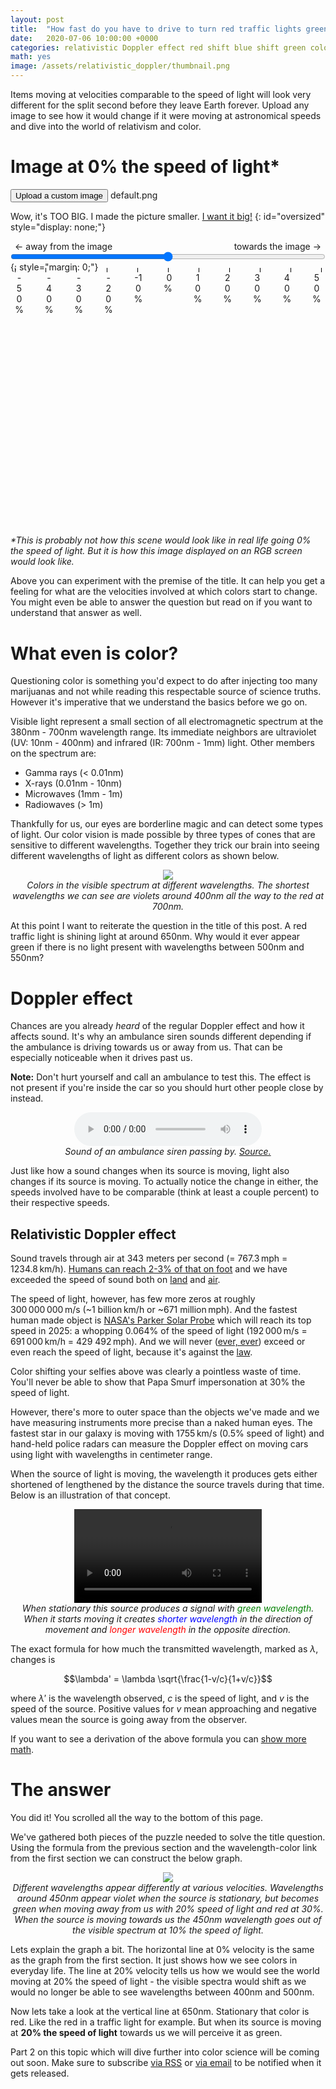```yaml
---
layout: post
title:  "How fast do you have to drive to turn red traffic lights green?"
date:   2020-07-06 10:00:00 +0000
categories: relativistic Doppler effect red shift blue shift green color transform image
math: yes
image: /assets/relativistic_doppler/thumbnail.png
---
```


Items moving at velocities comparable to the speed of light will look very
different for the split second before they leave Earth forever. Upload any
image to see how it would change if it were moving at astronomical speeds and
dive into the world of relativism and color.

<style>
.velocity-labels {
	display: flex;
	justify-content: space-between;
	position: relative;
	margin-left: 0.5em;
	margin-right: 0.5em;
}
.velocity-labels div {
	width: 1em;
	text-align: center;
}
.velocity-labels div::before {
	position: absolute;
	content: attr(data-value);
	width: 0px;
	top: -0.5em;
	height: 0.5em;
	left: var(--left);
	border-left: 1px black solid;
}
.velocity-labels .small {
	display: none;
}
@media(max-width: 500px) {
	.velocity-labels .big {
		display: none;
	}
	.velocity-labels div.small {
		display: inline-block;
	}
}
center {
	margin-bottom: 1em;
}
</style>

# Image at <span class="velocityLabel">0</span>% the speed of light*
<button>
	<label for="uploadimage"> Upload a custom image </label>
</button>
<label for="uploadimage"> <span id="filename">default.png</span></label>
<input type="file" id="uploadimage" style="visibility: hidden;" onchange="loadImg()"/>

Wow, it's TOO BIG. I made the picture smaller. <a href="#" onclick="showBigImg()">I want it big!</a>
{: id="oversized" style="display: none;"}

<div class="velocity-labels">
	<span>← away <span class="big">from the image</span></span>
	<span>towards <span class="big">the image</span> →</span>
</div>
<input type="range" min="-50" max="50" id="velocity" style="width: 100%; margin: 0;" />
{: style="margin: 0;"}
<div class="velocity-labels">
	<div style="--left: 0%;">-50%</div>
	<div style="--left: 10%;" class="big">-40%</div>
	<div style="--left: 20%;" class="big">-30%</div>
	<div style="--left: 25%;" class="small">-25%</div>
	<div style="--left: 30%;" class="big">-20%</div>
	<div style="--left: 40%;" class="big">-10%</div>
	<div style="--left: 50%;">&nbsp;0%</div>
	<div style="--left: 60%;" class="big">10%</div>
	<div style="--left: 70%;" class="big">20%</div>
	<div style="--left: 75%;" class="small">25%</div>
	<div style="--left: 80%;" class="big">30%</div>
	<div style="--left: 90%;" class="big">40%</div>
	<div style="--left: 100%;">50%</div>
</div>
<canvas id="canvas" width="740" height="497" style="max-width: 100%; margin: auto; display: block;"></canvas>

_*This is probably not how this scene would look like in real life going <span
class="velocityLabel">0</span>% the speed of light. But it is how this image
displayed on an RGB screen would look like._

Above you can experiment with the premise of the title. It can help you get a
feeling for what are the velocities involved at which colors start to change.
You might even be able to answer the question but read on if you want to
understand that answer as well.

# What even is color?

Questioning color is something you'd expect to do after injecting too many
marijuanas and not while reading this respectable source of science truths.
However it's imperative that we understand the basics before we go on.

Visible light represent a small section of all electromagnetic spectrum at the
380nm - 700nm wavelength range. Its immediate neighbors are ultraviolet (UV:
10nm - 400nm) and infrared (IR: 700nm - 1mm) light. Other members on the
spectrum are:

* Gamma rays (< 0.01nm)
* X-rays (0.01nm - 10nm)
* Microwaves (1mm - 1m)
* Radiowaves (> 1m)

Thankfully for us, our eyes are borderline magic and can detect some types of
light. Our color vision is made possible by three types of cones that are
sensitive to different wavelengths. Together they trick our brain into seeing
different wavelengths of light as different colors as shown below.

<center>
<img src="{{'/assets/relativistic_doppler/visiblespectrum.png'}}" />
<br>
<i>Colors in the visible spectrum at different wavelengths. The shortest wavelengths we can see are violets around 400nm all the way to the red at 700nm.</i>
</center>

At this point I want to reiterate the question in the title of this post. A
red traffic light is shining light at around 650nm. Why would it ever appear
green if there is no light present with wavelengths between 500nm and 550nm?

# Doppler effect

Chances are you already _heard_ of the regular Doppler effect and how it
affects sound. It's why an ambulance siren sounds different depending if the
ambulance is driving towards us or away from us. That can be especially
noticeable when it drives past us.

**Note:** Don't hurt yourself and call an ambulance to test this. The effect
is not present if you're inside the car so you should hurt other people close
by instead.

<center>
<audio controls>
	<source src="https://www.cora.nwra.com/~werne/eos/sound/ambulance.wav" type="audio/x-wav">
</audio>
<br>
<i>Sound of an ambulance siren passing by. <a href="https://www.cora.nwra.com/~werne/eos/text/doppler_effect.html">Source.</a></i>
</center>

Just like how a sound changes when its source is moving, light also changes if
its source is moving. To actually notice the change in either, the speeds
involved have to be comparable (think at least a couple percent) to their
respective speeds.

## Relativistic Doppler effect

Sound travels through air at 343 meters per second (= 767.3&#8239;mph =
1234.8&#8239;km/h). [Humans can reach 2-3% of that on foot][bolt_speed] and we
have exceeded the speed of sound both on [land][wiki_land] and
[air][goog_air].

[bolt_speed]: https://www.google.com/search?q=Usain%20Bolt%27s%20top%20speed
[wiki_land]: https://en.wikipedia.org/wiki/Land_speed_record#1963%E2%80%93present_(jet_and_rocket_propulsion)
[goog_air]: https://www.google.com/search?q=lockheed%20sr-71%20blackbird%20top%20speed

The speed of light, however, has few more zeros at roughly
300&#8239;000&#8239;000&#8239;m/s (~1 billion&#8239;km/h or ~671
million&#8239;mph). And the fastest human made object is [NASA's Parker Solar
Probe][nasa] which will reach its top speed in 2025: a whopping 0.064% of the
speed of light (192&#8239;000&#8239;m/s = 691&#8239;000&#8239;km/h = 429
492&#8239;mph). And we will never ([ever, ever][taytay]) exceed or even reach
the speed of light, because it's against the [law][wiki_light].

[nasa]: https://en.wikipedia.org/wiki/Parker_Solar_Probe
[taytay]: https://youtu.be/WA4iX5D9Z64
[wiki_light]: https://en.wikipedia.org/wiki/Speed_of_light#Upper_limit_on_speeds

Color shifting your selfies above was clearly a pointless waste of time.
You'll never be able to show that Papa Smurf impersonation at 30% the speed of
light.

However, there's more to outer space than the objects we've made and we have
measuring instruments more precise than a naked human eyes. The fastest star
in our galaxy is moving with 1755&#8239;km/s (0.5% speed of light) and
hand-held police radars can measure the Doppler effect on moving cars using
light with wavelengths in centimeter range.

When the source of light is moving, the wavelength it produces gets either
shortened of lengthened by the distance the source travels during that time.
Below is an illustration of that concept.

<center>
	<video loop controls style="max-width: 100%">
		<source src="{{'/assets/relativistic_doppler/doppler.mp4'}}" type="video/mp4">
	</video>
	<br>
	<i>When stationary this source produces a signal with <span style="color: green;">green wavelength</span>. When it starts moving it creates <span style="color: blue;">shorter wavelength</span> in the direction of movement and <span style="color: red;">longer wavelength</span> in the opposite direction.</i>
</center>

The exact formula for how much the transmitted wavelength, marked as
$\lambda$, changes is

$$\lambda' = \lambda \sqrt{\frac{1-v/c}{1+v/c}}$$

where $\lambda'$ is the wavelength observed, $c$ is the speed of light, and
$v$ is the speed of the source. Positive values for $v$ mean approaching and
negative values mean the source is going away from the observer.

If you want to see a derivation of the above formula you can [show more
math]().

# The answer

You did it! You scrolled all the way to the bottom of this page.

We've gathered both pieces of the puzzle needed to solve the title question.
Using the formula from the previous section and the wavelength-color link from
the first section we can construct the below graph.

<center>
<img src="{{'/assets/relativistic_doppler/shifted_spectrum.png'}}" />
<br>
<i>Different wavelengths appear differently at various velocities. Wavelengths
around 450nm appear violet when the source is stationary, but becomes green
when moving away from us with 20% speed of light and red at 30%. When the
source is moving towards us the 450nm wavelength goes out of the visible
spectrum at 10% the speed of light.</i>
</center>

Lets explain the graph a bit. The horizontal line at 0% velocity is the same
as the graph from the first section. It just shows how we see colors in
everyday life. The line at 20% velocity tells us how we would see the world
moving at 20% the speed of light - the visible spectra would shift as we would
no longer be able to see wavelengths between 400nm and 500nm.

Now lets take a look at the vertical line at 650nm. Stationary that color is
red. Like the red in a traffic light for example. But when its source is
moving at **20% the speed of light** towards us we will perceive it as green.

Part 2 on this topic which will dive further into color science will be coming
out soon. Make sure to subscribe [via RSS][rss] or [via email][email_sub] to
be notified when it gets released.

[rss]: https://feeds.feedburner.com/ByteSizeSnacks
[email_sub]: https://feedburner.google.com/fb/a/mailverify?uri=ByteSizeSnacks&amp;loc=en_US

<script type="text/javascript">
	const img = new Image(),
		canvas = document.getElementById('canvas'),
		ctx = canvas.getContext('2d'),
		filenameLabel = document.getElementById('filename'),
		velocityInput = document.getElementById("velocity"),
		velocityLabels = document.getElementsByClassName("velocityLabel"),
		oversizedText = document.getElementById("oversized"),
		imageInput = document.getElementById("uploadimage"),
		URL = window.URL || window.webkitURL,
		MAX_WIDTH = 740,
		DEFAULT_IMAGE = "{{'/assets/relativistic_doppler/default.png'}}";
	let memo = {},
		filename = "default.png";
	img.src = DEFAULT_IMAGE;
	img.onload = function() {
		velocityInput.value = 0;
		resizeCanvas();
		drawImg();
	}
	function updateUI() {
		if (img.width > canvas.width) oversizedText.style.display = "block";
		else oversizedText.style.display = "none";
		filenameLabel.innerHTML = filename;
		for (let label of velocityLabels) label.innerHTML = velocityInput.value;
	}
	function resizeCanvas() {
		let w = img.width, h = img.height;
		if (w > MAX_WIDTH) {
			h *= MAX_WIDTH/w;
			w = MAX_WIDTH;
		}
		if (h > MAX_WIDTH) {
			w *= MAX_WIDTH/h;
			h = MAX_WIDTH;
		}
		canvas.width = w;
		canvas.height = h;
		memo = {};
	}
	function showBigImg() {
		canvas.width = img.width;
		canvas.height = img.height;
		velocityInput.value = 0;
		memo = {};
		drawImg();
	}
	function drawImg() {
		ctx.drawImage(img, 0, 0, canvas.width, canvas.height);
		updateUI();
	}
	function loadImg() {
		let f = imageInput.files[0];
		if (f) {
			filename = f.name;
			img.src = URL.createObjectURL(f);
		} else {
			filename = "default.png";
			img.src = DEFAULT_IMAGE;
		}
	}
</script>
<script type="module">
	import init, {color_shift_canvas} from "https://www.kolman.si/doppler-color-shift/pkg/doppler_color_shift.js";
	async function run() {
		let rateLimitTime = new Date();
		let timeoutId = null;
		await init();
		function doit() {
			let v = velocityInput.value;
			if (memo[v]) {
				ctx.putImageData(memo[v], 0, 0);
				updateUI();
			} else {
				drawImg();
				color_shift_canvas(ctx, -v/100);
				memo[v] = ctx.getImageData(0, 0, canvas.width, canvas.height);
			}
		}
		function rateLimitedDoit() {
			let now = new Date();
			clearTimeout(timeoutId);
			if (!memo[velocityInput.value] && now - rateLimitTime < 300){
				timeoutId = setTimeout(rateLimitedDoit, 300 - now + rateLimitTime);
				return;
			}
			rateLimitTime = now;
			doit()
		};
		velocityInput.addEventListener("input", rateLimitedDoit);
		velocityInput.addEventListener("change", doit);
	}
	run();
</script>
